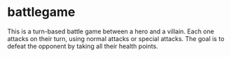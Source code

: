 # battlegame
This is a turn-based battle game between a hero and a villain. Each one attacks on their turn, using normal attacks or special attacks. The goal is to defeat the opponent by taking all their health points.
